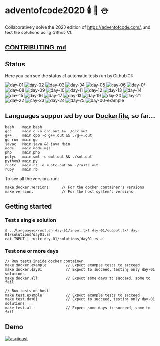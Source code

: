 # adventofcode2020 🕯️ 🎄 ⛄
Collaboratively solve the 2020 edition of https://adventofcode.com/, and test the solutions using Github CI.

## [CONTRIBUTING.md](./CONTRIBUTING.md)

## Status
Here you can see the status of automatic tests run by Github CI:

![day-01](https://github.com/Arxcis/adventofcode2020/workflows/day-01/badge.svg)
![day-02](https://github.com/Arxcis/adventofcode2020/workflows/day-02/badge.svg)
![day-03](https://github.com/Arxcis/adventofcode2020/workflows/day-03/badge.svg)
![day-04](https://github.com/Arxcis/adventofcode2020/workflows/day-04/badge.svg)
![day-05](https://github.com/Arxcis/adventofcode2020/workflows/day-05/badge.svg)
![day-06](https://github.com/Arxcis/adventofcode2020/workflows/day-06/badge.svg)
![day-07](https://github.com/Arxcis/adventofcode2020/workflows/day-07/badge.svg)
![day-08](https://github.com/Arxcis/adventofcode2020/workflows/day-08/badge.svg)
![day-09](https://github.com/Arxcis/adventofcode2020/workflows/day-09/badge.svg)
![day-10](https://github.com/Arxcis/adventofcode2020/workflows/day-10/badge.svg)
![day-11](https://github.com/Arxcis/adventofcode2020/workflows/day-11/badge.svg)
![day-12](https://github.com/Arxcis/adventofcode2020/workflows/day-12/badge.svg)
![day-13](https://github.com/Arxcis/adventofcode2020/workflows/day-13/badge.svg)
![day-14](https://github.com/Arxcis/adventofcode2020/workflows/day-14/badge.svg)
![day-15](https://github.com/Arxcis/adventofcode2020/workflows/day-15/badge.svg)
![day-16](https://github.com/Arxcis/adventofcode2020/workflows/day-16/badge.svg)
![day-17](https://github.com/Arxcis/adventofcode2020/workflows/day-17/badge.svg)
![day-18](https://github.com/Arxcis/adventofcode2020/workflows/day-18/badge.svg)
![day-19](https://github.com/Arxcis/adventofcode2020/workflows/day-19/badge.svg)
![day-20](https://github.com/Arxcis/adventofcode2020/workflows/day-20/badge.svg)
![day-21](https://github.com/Arxcis/adventofcode2020/workflows/day-21/badge.svg)
![day-22](https://github.com/Arxcis/adventofcode2020/workflows/day-22/badge.svg)
![day-23](https://github.com/Arxcis/adventofcode2020/workflows/day-23/badge.svg)
![day-24](https://github.com/Arxcis/adventofcode2020/workflows/day-24/badge.svg)
![day-25](https://github.com/Arxcis/adventofcode2020/workflows/day-25/badge.svg)
![day-00-example](https://github.com/Arxcis/adventofcode2020/workflows/day-00-example/badge.svg)


## Languages supported by our [Dockerfile](./Dockerfile), so far...

```
bash    main.bash
gcc     main.c -o gcc.out && ./gcc.out
g++     main.cpp -o g++.out && ./g++.out
go run  main.go
javac   Main.java && java Main
node    main.node.mjs
php     main.php
polyc   main.sml -o sml.out && ./sml.out
python3 main.py
rustc   main.rs -o rustc.out && ./rustc.out
ruby    main.rb
```

To see all the versions run:
```
make docker.versions      // For the docker container's versions
make versions             // For the host system's versions
```

## Getting started

### Test a single solution

```
$ ../languages/rust.sh day-01/input.txt day-01/output.txt day-01/solutions/day01.rs
cat INPUT | rustc day-01/solutions/day01.rs ✅
```

### Test one or more days
```
// Run tests inside docker container
make docker.example         // Expect example tests to succeed
make docker.day01           // Expect to succeed, testing only day-01 solutions
make docker.all             // Expect some days to succeed, some to fail

// Run tests on host
make test.example           // Expect example tests to succeed
make test.day01             // Expect to succeed, testing only day-01 solutions
make test.all               // Expect some days to succeed, some to fail
```

## Demo

[![asciicast](https://asciinema.org/a/VSLcKcmDKnMq2fGd5R9AcZi0X.svg)](https://asciinema.org/a/VSLcKcmDKnMq2fGd5R9AcZi0X)
